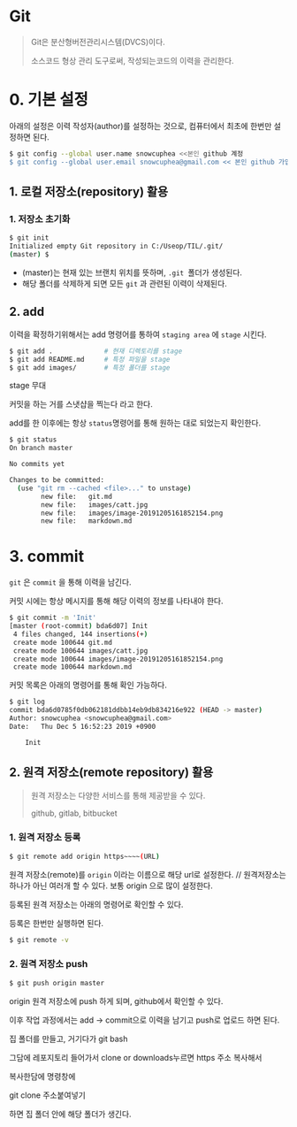 # Git

> Git은 분산형버전관리시스템(DVCS)이다.
>
> 소스코드 형상 관리 도구로써, 작성되는코드의 이력을 관리한다.

# 0. 기본 설정

아래의 설정은 이력 작성자(author)를 설정하는 것으로, 컴퓨터에서 최초에 한번만 설정하면 된다.

```bash
$ git config --global user.name snowcuphea <<본인 github 계정
$ git config --global user.email snowcuphea@gmail.com << 본인 github 가입 이메일로 변경
```



## 1. 로컬 저장소(repository) 활용

### 1. 저장소 초기화

```bash
$ git init
Initialized empty Git repository in C:/Useop/TIL/.git/
(master) $
```

* (master)는 현재 있는 브랜치 위치를 뜻하며, `.git `폴더가 생성된다.
* 해당 폴더를 삭제하게 되면 모든 `git` 과 관련된 이력이 삭제된다.



## 2. add

이력을 확정하기위해서는 add 명령어를 통하여 `staging area` 에 `stage` 시킨다.

```bash
$ git add .				# 현재 디렉토리를 stage
$ git add README.md		# 특정 파일을 stage
$ git add images/		# 특정 폴더를 stage
```

stage 무대

커밋을 하는 거를 스냇샵을 찍는다 라고 한다. 

add를 한 이후에는 항상 `status`명령어를 통해 원하는 대로 되었는지 확인한다.

```bash
$ git status
On branch master

No commits yet

Changes to be committed:
  (use "git rm --cached <file>..." to unstage)
        new file:   git.md
        new file:   images/catt.jpg
        new file:   images/image-20191205161852154.png
        new file:   markdown.md

```



# 3. commit

`git` 은 `commit` 을 통해 이력을 남긴다. 

커밋 시에는 항상 메시지를 통해 해당 이력의 정보를 나타내야 한다.

```bash
$ git commit -m 'Init'
[master (root-commit) bda6d07] Init
 4 files changed, 144 insertions(+)
 create mode 100644 git.md
 create mode 100644 images/catt.jpg
 create mode 100644 images/image-20191205161852154.png
 create mode 100644 markdown.md


```

커밋 목록은 아래의 명령어를 통해 확인 가능하다.

```bash
$ git log
commit bda6d0785f0db062181ddbb14eb9db834216e922 (HEAD -> master)
Author: snowcuphea <snowcuphea@gmail.com>
Date:   Thu Dec 5 16:52:23 2019 +0900

    Init

```

## 2. 원격 저장소(remote repository) 활용

> 원격 저장소는 다양한 서비스를 통해 제공받을 수 있다.
>
> github, gitlab, bitbucket

### 1. 원격 저장소 등록

```bash
$ git remote add origin https~~~~(URL)
```



원격 저장소(remote)를 `origin` 이라는 이름으로 해당 url로 설정한다. // 원격저장소는 하나가 아닌 여러개 할 수 있다. 보통 origin 으로 많이 설정한다.

등록된 원격 저장소는 아래의 명령어로 확인할 수 있다.

등록은 한번만 실행하면 된다.

```bash
$ git remote -v
```



### 2. 원격 저장소 push

```bash
$ git push origin master
```

origin 원격 저장소에 push 하게 되며, github에서 확인할 수 있다.

이후 작업 과정에서는 add -> commit으로 이력을 남기고 push로 업로드 하면 된다.



집 폴더를 만들고, 거기다가 git bash

그담에 레포지토리 들어가서 clone or downloads누르면 https 주소 복사해서

복사한담에 명령창에

git clone 주소붙여넣기 

하면 집 폴더 안에 해당 폴더가 생긴다. 